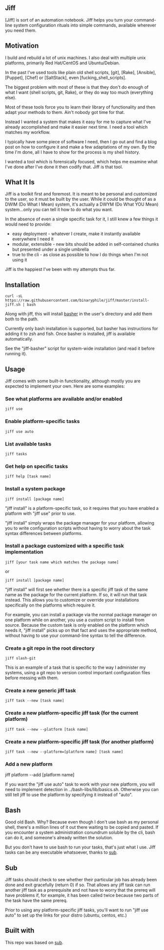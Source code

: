 ## Jiff

[Jiff] is sort of an automation notebook.  Jiff helps you turn your
command-line system configuration rituals into simple commands,
available wherever you need them.

## Motivation

I build and rebuild a lot of unix machines.  I also deal with multiple
unix platforms, primarily Red Hat/CentOS and Ubuntu/Debian.

In the past I've used tools like plain old shell scripts, [git], [Rake],
[Ansible], [Puppet], [Chef] or [SaltStack], even
[fucking_shell_scripts].

The biggest problem with most of these is that they don't do enough of
what I want (shell scripts, git, Rake), or they do way too much
(everything else).

Most of these tools force you to learn their library of functionality
and then adapt your methods to them.  Ain't nobody got time for that.

Instead I wanted a system that makes it easy for me to capture what I've
already accomplished and make it easier next time.  I need a tool which
matches my workflow.

I typically have some piece of software I need, then I go out and find a
blog post on how to configure it and make a few adaptations of my own.
By the time I'm done, all I have to show for the process is my shell
history.

I wanted a tool which is forensically focused, which helps me examine
what I've done after I've done it then codify that.  Jiff is that tool.

## What It Is

Jiff is a toolkit first and foremost.  It is meant to be personal and
customized to the user, so it must be built by the user.  While it could
be thought of as a DWIM (Do What I Mean) system, it's actually a DWYM
(Do What YOU Mean) system...only you can tell it how to do what you
want.

In the absence of even a single specific task for it, I still knew
a few things it would need to provide:

- easy deployment - whatever I create, make it instantly available
  everywhere I need it
- modular, extensible - new bits should be added in self-contained
  chunks but presented under a single umbrella
- true to the cli - as close as possible to how I do things when I'm not
  using it

Jiff is the happiest I've been with my attempts thus far.

## Installation

    curl -sL https://raw.githubusercontent.com/binaryphile/jiff/master/install-jiff.sh | bash

Along with jiff, this will install [basher] in the user's directory and
add them both to the path.

Currently only bash installation is supported, but basher has
instructions for adding it to zsh and fish.  Once basher is installed,
jiff is available automatically.

See the "jiff-basher" script for system-wide installation (and read it
before running it).

## Usage

Jiff comes with some built-in functionality, although mostly you are
expected to implement your own.  Here are some examples:

### See what platforms are available and/or enabled

    jiff use

### Enable platform-specific tasks

    jiff use auto

### List available tasks

    jiff tasks

### Get help on specific tasks

    jiff help [task name]

### Install a system package

    jiff install [package name]

"jiff install" is a platform-specific task, so it requires that you have
enabled a platform with "jiff use" prior to use.

"jiff install" simply wraps the package manager for your platform,
allowing you to write configuration scripts without having to worry
about the task syntax differences between platforms.

### Install a package customized with a specific task implementation

    jiff [your task name which matches the package name]

or

    jiff install [package name]

"jiff install" will first see whether there is a specific jiff task of
the same name as the package for the current platform.  If so, it will
run that task instead.  This allows you to customize or override your
installations specifically on the platforms which require it.

For example, you can install a package via the normal package manager on
one platform while on another, you use a custom script to install from
source.  Because the custom task is only enabled on the platform which
needs it, "jiff install" picks up on that fact and uses the appropriate
method, without having to use your command-line syntax to tell the
difference.

### Create a git repo in the root directory

    jiff slash-git

This is an example of a task that is specific to the way I administer my
systems, using a git repo to version control important configuration
files before messing with them.

### Create a new generic jiff task

    jiff task --new [task name]

### Create a new platform-specific jiff task (for the current platform)

    jiff task --new --platform [task name]

### Create a new platform-specific jiff task (for another platform)

    jiff task --new --platform=[platform name] [task name]

### Add a new platform

   jiff platform --add [platform name]

If you want the "jiff use auto" task to work with your new platform, you
will need to implement detection in ../bash-libs/lib/basics.sh.
Otherwise you can still tell jiff to use the platform by specifying it
instead of "auto".

## Bash

Good old Bash.  Why?  Because even though I don't use bash as my
personal shell, there's a million lines of it out there waiting to be
copied and pasted.  If you encounter a system administration conundrum
soluble by the cli, bash can do it, and someone's already written the
solution.

But you don't have to use bash to run your tasks, that's just what I
use.  Jiff tasks can be any executable whatsoever, thanks to [sub].

## Sub

Jiff tasks should check to see whether their particular job has already
been done and exit gracefully (return 0) if so.  That allows any jiff
task can run another jiff task as a prerequisite and not have to worry
that the prereq will have problems if, for example, it has been called
twice because two parts of the task have the same prereq.

Prior to using any platform-specific jiff tasks, you'll want to run
"jiff use auto" to set up the links for your distro (ubuntu, centos,
etc.)

## Built with

This repo was based on [sub].

[basher]: https://github.com/basherpm/basher
[pipethis]: https://github.com/elloteth/pipethis
[sub]: https://github.com/basecamp/sub

